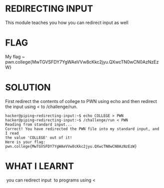 
# REDIRECTING INPUT

This module teaches you how you can redirect input as well

# FLAG

My flag ~ pwn.college{MwTGVSFDY7YgWAeVVw8cKkc2jyu.QXwcTN0wCN0AzNzEzW}

# SOLUTION

First redirect the contents of college  to PWN using echo and then redirect the input  using < to /challenge/run.

```
hacker@piping~redirecting-input:~$ echo COLLEGE > PWN
hacker@piping~redirecting-input:~$ /challenge/run < PWN
Reading from standard input...
Correct! You have redirected the PWN file into my standard input, and I read
the value 'COLLEGE' out of it!
Here is your flag:
pwn.college{MwTGVSFDY7YgWAeVVw8cKkc2jyu.QXwcTN0wCN0AzNzEzW}
```

# WHAT  I LEARNT

 you can redirect input  to programs using < 
